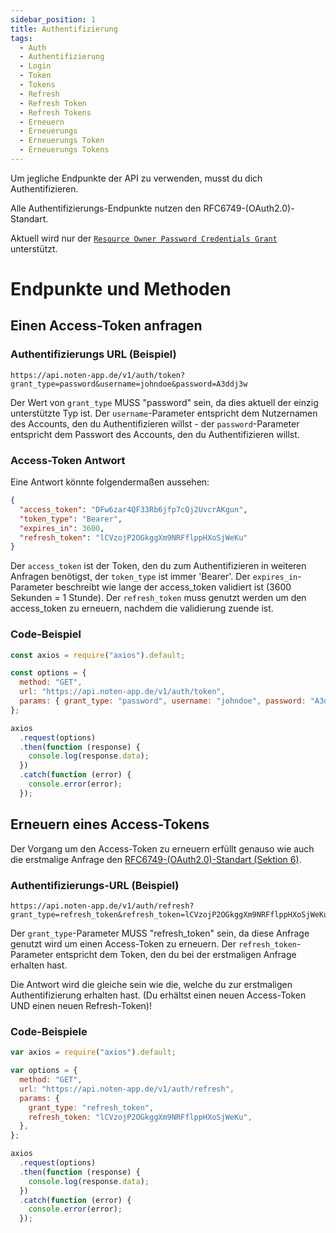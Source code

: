 ```yaml
---
sidebar_position: 1
title: Authentifizierung
tags:
  - Auth
  - Authentifizierung
  - Login
  - Token
  - Tokens
  - Refresh
  - Refresh Token
  - Refresh Tokens
  - Erneuern
  - Erneuerungs
  - Erneuerungs Token
  - Erneuerungs Tokens
---
```


Um jegliche Endpunkte der API zu verwenden, musst du dich Authentifizieren.

Alle Authentifizierungs-Endpunkte nutzen den RFC6749-(OAuth2.0)-Standart.

Aktuell wird nur der [`Resource Owner Password Credentials Grant`](https://www.rfc-editor.org/rfc/rfc6749#section-4.3) unterstützt.

# Endpunkte und Methoden

## Einen Access-Token anfragen

### Authentifizierungs URL (Beispiel)

```
https://api.noten-app.de/v1/auth/token?grant_type=password&username=johndoe&password=A3ddj3w
```

Der Wert von `grant_type` MUSS "password" sein, da dies aktuell der einzig unterstützte Typ ist. Der `username`-Parameter entspricht dem Nutzernamen des Accounts, den du Authentifizieren willst - der `password`-Parameter entspricht dem Passwort des Accounts, den du Authentifizieren willst.

### Access-Token Antwort

Eine Antwort könnte folgendermaßen aussehen:

```json
{
  "access_token": "DFw6zar4QF33Rb6jfp7cQj2UvcrAKgun",
  "token_type": "Bearer",
  "expires_in": 3600,
  "refresh_token": "lCVzojP2OGkggXm9NRFflppHXoSjWeKu"
}
```

Der `access_token` ist der Token, den du zum Authentifizieren in weiteren Anfragen benötigst, der `token_type` ist immer 'Bearer'. Der `expires_in`-Parameter beschreibt wie lange der access_token validiert ist (3600 Sekunden = 1 Stunde). Der `refresh_token` muss genutzt werden um den access_token zu erneuern, nachdem die validierung zuende ist.

### Code-Beispiel

```js
const axios = require("axios").default;

const options = {
  method: "GET",
  url: "https://api.noten-app.de/v1/auth/token",
  params: { grant_type: "password", username: "johndoe", password: "A3ddj3w" },
};

axios
  .request(options)
  .then(function (response) {
    console.log(response.data);
  })
  .catch(function (error) {
    console.error(error);
  });
```

## Erneuern eines Access-Tokens

Der Vorgang um den Access-Token zu erneuern erfüllt genauso wie auch die erstmalige Anfrage den [RFC6749-(OAuth2.0)-Standart (Sektion 6)](https://www.rfc-editor.org/rfc/rfc6749#section-6).

### Authentifizierungs-URL (Beispiel)

```
https://api.noten-app.de/v1/auth/refresh?grant_type=refresh_token&refresh_token=lCVzojP2OGkggXm9NRFflppHXoSjWeKu
```

Der `grant_type`-Parameter MUSS "refresh_token" sein, da diese Anfrage genutzt wird um einen Access-Token zu erneuern. Der `refresh_token`-Parameter entspricht dem Token, den du bei der erstmaligen Anfrage erhalten hast.

Die Antwort wird die gleiche sein wie die, welche du zur erstmaligen Authentifizierung erhalten hast. (Du erhältst einen neuen Access-Token UND einen neuen Refresh-Token)!

### Code-Beispiele

```js
var axios = require("axios").default;

var options = {
  method: "GET",
  url: "https://api.noten-app.de/v1/auth/refresh",
  params: {
    grant_type: "refresh_token",
    refresh_token: "lCVzojP2OGkggXm9NRFflppHXoSjWeKu",
  },
};

axios
  .request(options)
  .then(function (response) {
    console.log(response.data);
  })
  .catch(function (error) {
    console.error(error);
  });
```
